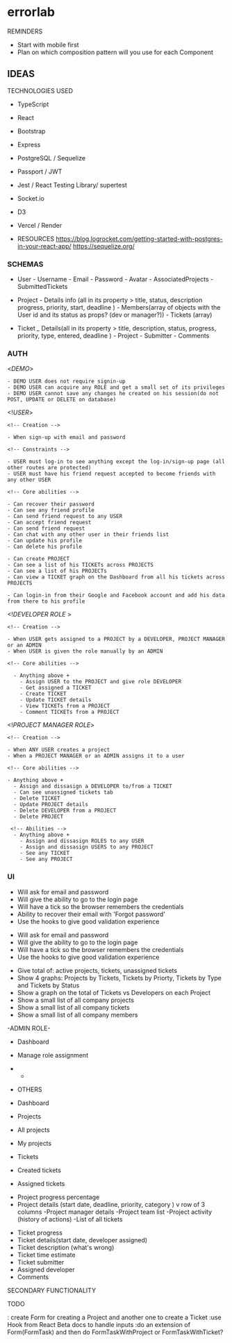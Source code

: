 # errorlab

REMINDERS
 - Start with mobile first
 - Plan on which composition pattern will you use for each Component
 
IDEAS
 -
 
TECHNOLOGIES USED
- TypeScript
- React
- Bootstrap
- Express
- PostgreSQL / Sequelize
- Passport / JWT
- Jest / React Testing Library/ supertest
- Socket.io
- D3
- Vercel / Render
 
- RESOURCES
 https://blog.logrocket.com/getting-started-with-postgres-in-your-react-app/
 https://sequelize.org/
 
 
### SCHEMAS ###

 - User
  *-* Username
  *-* Email
  *-* Password
  *-* Avatar
  *-* AssociatedProjects
  *-* SubmittedTickets
  
 - Project
  *-* Details info (all in its property > title, status, description progress, priority, start, deadline )
  *-* Members(array of objects with the User id and its status as props? (dev or manager?))
  *-* Tickets (array)

 - Ticket
  *_* Details(all in its property > title, description, status, progress, priority, type, entered, deadline )
  *-* Project
  *-* Submitter
  *-* Comments

<!-- !CORE FUNCTIONALITY -->
 
### AUTH ###
 
   <*DEMO*>
 
    - DEMO USER does not require signin-up
    - DEMO USER can acquire any ROLE and get a small set of its privileges
    - DEMO USER cannot save any changes he created on his session(do not POST, UPDATE or DELETE on database)
 
   <!*USER*>
 
    <!-- Creation -->
 
    - When sign-up with email and password
 
    <!-- Constraints -->
 
    - USER must log-in to see anything except the log-in/sign-up page (all other routes are protected)
    - USER must have his friend request accepted to become friends with any other USER
 
    <!-- Core abilities -->
 
    - Can recover their password
    - Can see any friend profile
    - Can send friend request to any USER
    - Can accept friend request
    - Can send friend request
    - Can chat with any other user in their friends list
    - Can update his profile
    - Can delete his profile
 
    - Can create PROJECT
    - Can see a list of his TICKETs across PROJECTS
    - Can see a list of his PROJECTs
    - Can view a TICKET graph on the Dashboard from all his tickets across PROJECTS
 
    - Can login-in from their Google and Facebook account and add his data from there to his profile
   
   
  <!-- **PROJECT SCOPE** -->
   <!*DEVELOPER ROLE* >
 
    <!-- Creation -->
 
    - When USER gets assigned to a PROJECT by a DEVELOPER, PROJECT MANAGER or an ADMIN
    - When USER is given the role manually by an ADMIN
 
    <!-- Core abilities -->
 
      - Anything above +
        - Assign USER to the PROJECT and give role DEVELOPER
        - Get assigned a TICKET
        - Create TICKET
        - Update TICKET details
        - View TICKETs from a PROJECT
        - Comment TICKETs from a PROJECT
       
  <!-- **PROJECT SCOPE** -->
   <!*PROJECT MANAGER ROLE*>
 
    <!-- Creation -->
 
    - When ANY USER creates a project
    - When a PROJECT MANAGER or an ADMIN assigns it to a user
 
    <!-- Core abilities -->
 
    - Anything above +
      - Assign and dissasign a DEVELOPER to/from a TICKET
      - Can see unassigned tickets tab
      - Delete TICKET
      - Update PROJECT details
      - Delete DEVELOPER from a PROJECT
      - Delete PROJECT
 
  <!-- *ADMINISTRATOR ROLE* -->
     <!-- Abilities -->
      - Anything above +
        - Assign and dissasign ROLES to any USER
        - Assign and dissasign USERS to any PROJECT
        - See any TICKET
        - See any PROJECT
 
 
### UI ###
 
<!-- SIGN-UP -->
 - Will ask for email and password
 - Will give the ability to go to the login page
 - Will have a tick so the browser remembers the credentials
 - Ability to recover their email with 'Forgot password'
 - Use the hooks to give good validation experience
 
<!-- LOG-IN -->
- Will ask for email and password
- Will give the ability to go to the login page
- Will have a tick so the browser remembers the credentials
- Use the hooks to give good validation experience
 
<!-- DASHBOARD -->
 
- Give total of: active projects, tickets, unassigned tickets
- Show 4 graphs: Projects by Tickets, Tickets by Priorty, Tickets by Type and Tickets by Status
- Show a graph on the total of Tickets vs Developers on each Project
- Show a small list of all company projects
- Show a small list of all company tickets
- Show a small list of all company members
 
 
<!-- NAVBAR  -->
 
 -ADMIN ROLE-
 
 - Dashboard
 - Manage role assignment
 - +
 
 - OTHERS
 
 - Dashboard
 - Projects
  - All projects
  - My projects
 
- Tickets
 - Created tickets
 - Assigned tickets
 
<!-- PROJECT -->
 
- Project progress percentage
- Project details (start date, deadline, priority, category )
v row of 3 columns
-Project manager details
-Project team list
-Project activity (history of actions)
-List of all tickets
 
<!-- TICKET -->
 
- Ticket progress
- Ticket details(start date, developer assigned)
- Ticket description (what's wrong)
- Ticket time estimate
- Ticket submitter
- Assigned developer
- Comments
 
<!-- USER PROFILE -->
 
 
SECONDARY FUNCTIONALITY
 

TODO
<!-- - Figure out how to use same Postgre database on different computers
:upload to Railway? -->
<!-- :upload to Render?(90 days free) -->
<!-- - Problem with @typescript-eslint/parser comes with Node version? -->

<!-- - Create Base Components -->
<!-- - Make skeleton of Project and Ticket -->
  <!-- :make ProjectWithTickets -->
  <!-- :create Ticket skeleton -->
: create Form for creating a Project and another one to create a Ticket
  :use Hook from React Beta docs to handle inputs
  :do an extension of Form(FormTask) and then do FormTaskWithProject or FormTaskWithTicket?

